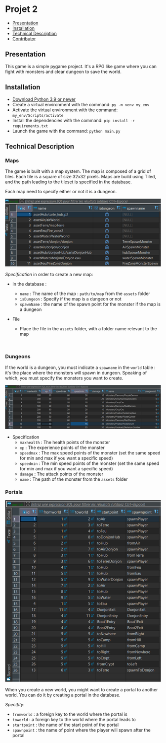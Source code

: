 # Projet 2

- [Presentation](#presentation)
- [Installation](#installation)
- [Technical Description](#technical-description)
- [Contributor](#contributor)

## Presentation

This game is a simple pygame project. It's a RPG like game where you can fight with monsters and clear dungeon to save the world.

## Installation

- [Download Python 3.9 or newer](https://www.python.org/downloads/)
- Create a virtual environment with the command: `py -m venv my_env`
- Activate the virtual environment with the command: `my_env/Scripts/activate`
- Install the dependencies with the command: `pip install -r requirements.txt`
- Launch the game with the command: `python main.py`

## Technical Description

### Maps

The game is built with a map system. The map is composed of a grid of tiles. Each tile is a square of size 32x32 pixels. Maps are build using Tiled, and the path leading to the tileset is specified in the database.

Each map need to specify either or not it is a dungeon.

![Overview of the "world" tab of the database](docs/capture1.png)

*Specification* in order to create a new map:

- In the database :
  - `name` : The name of the map : `path/to/map` from the `assets` folder
  - `isDungeon` : Specify if the map is a dungeon or not
  - `spawnName` : the name of the spawn point for the monster if the map is a dungeon

- File
  - Place the file in the `assets` folder, with a folder name relevant to the map

<br>

### Dungeons

If the world is a dungeon, you must indicate a `spawname` in the `world` table : it's the place where the monsters will spawn in dungeon. Speaking of which, you must specify the monsters you want to create.

![Overview of the "monster" tab of the database](docs/capture2.png)

- Specification
  - `maxhealth` : The health points of the monster
  - `xp` : The experience points of the monster
  - `speedmax` : The max speed points of the monster (set the same speed for min and max if you want a specific speed)
  - `speedmin` : The min speed points of the monster (set the same speed for min and max if you want a specific speed)
  - `damage` : The attack points of the monster
  - `name` : The path of the monster from the `assets` folder

### Portals

![Overview of the "portal" tab of the database](docs/capture3.png)

When you create a new world, you might want to create a portal to another world. You can do it by creating a portal in the database.

*Specifity*:

- `fromworld` : a foreign key to the world where the portal is
- `toworld` : a foreign key to the world where the portal leads to
- `startpoint` : the name of the start point of the portal
- `spawnpoint` : the name of point where the player will spawn after the portal
